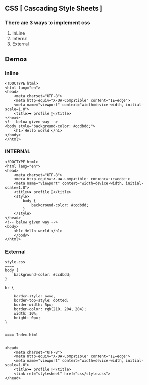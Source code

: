 ## CSS [ Cascading Style Sheets ]

### There are 3 ways to implement css 

<ol>
    <li> InLine </li>
    <li> Internal </li>
    <li> External </li>
</ol>

## Demos 

### Inline 

```
<!DOCTYPE html>
<html lang="en">
<head>
    <meta charset="UTF-8">
    <meta http-equiv="X-UA-Compatible" content="IE=edge">
    <meta name="viewport" content="width=device-width, initial-scale=1.0">
    <title>❤️ profile 🙈</title>
</head>
<!-- below given way -->
<body style="background-color: #ccdbdd;">
    <h1> Hello world </h1>
</body>
</html>
```

### INTERNAL 

```
<!DOCTYPE html>
<html lang="en">
<head>
    <meta charset="UTF-8">
    <meta http-equiv="X-UA-Compatible" content="IE=edge">
    <meta name="viewport" content="width=device-width, initial-scale=1.0">
    <title>❤️ profile 🙈</title>
    <style>
        body {
            background-color: #ccdbdd;
        }
    </style>
</head>
<!-- below given way -->
<body>
    <h1> Hello world </h1>
    </body>
</html>
```

### External 

```
style.css
====
body {
    background-color: #ccdbdd;
}

hr {

    border-style: none;
    border-top-style: dotted;
    border-width: 5px;
    border-color: rgb(210, 204, 204);
    width: 10%;
    height: 0px;
}


==== Index.html 


<head>
    <meta charset="UTF-8">
    <meta http-equiv="X-UA-Compatible" content="IE=edge">
    <meta name="viewport" content="width=device-width, initial-scale=1.0">
    <title>❤️ profile 🙈</title>
    <link rel="stylesheet" href="css/style.css">
</head>
```

